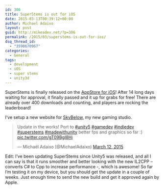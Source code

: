 ```yaml
---
id: 306
title: SuperStems is out for iOS
date: 2015-03-13T00:39:12+00:00
author: Michael Adaixo
layout: post
guid: http://mikeadev.net/?p=306
permalink: /2015/03/superstems-is-out-for-ios/
dsq_thread_id:
  - "3590670967"
categories:
  - General
tags:
  - development
  - iOS
  - super stems
  - unity3d
---
```

SuperStems is finally released on the [AppStore for iOS](http://bit.ly/sstems "SuperStems on the AppStore")! After 14 long days waiting for approval, it finally passed and it up for grabs for free! There are already over 400 downloads and counting, and players are rocking the leaderboard!

I&#8217;ve setup a new website for [SkyBelow](http://skybelow.co "SkyBelow"), my new gaming studio.

<blockquote class="twitter-tweet" lang="en">
  <p>
    Update in the works! Port to <a href="https://twitter.com/hashtag/unity5?src=hash">#unity5</a> <a href="https://twitter.com/hashtag/gamedev?src=hash">#gamedev</a> <a href="https://twitter.com/hashtag/indiedev?src=hash">#indiedev</a> <a href="https://twitter.com/hashtag/superstems?src=hash">#superstems</a> <a href="https://twitter.com/hashtag/madewithunity?src=hash">#madewithunity</a> better fps and graphics so far :) <a href="http://t.co/gT09BgI8Hi">pic.twitter.com/gT09BgI8Hi</a>
  </p>
  
  <p>
    &mdash; Michaël Adaixo (@MichaelAdaixo) <a href="https://twitter.com/MichaelAdaixo/status/576163011464945666">March 12, 2015</a>
  </p>
</blockquote>



Edit: I&#8217;ve been updating SuperStems since Unity5 was released, and all I can say is that it runs smoother and better looking with the new IL2CPP &#8211; converts C# to Cpp to increase performance -, which is awesome! So far I&#8217;m testing it on my device, but you should get the update in a couple of weeks. Just enough time to send the new build and get it approved again by Apple.